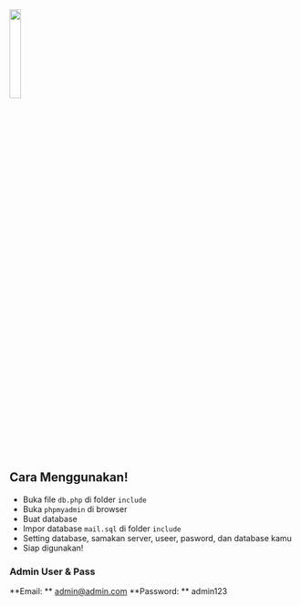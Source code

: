 <img src="http://icbt.lk/skillsnthrills/wp-content/uploads/2020/11/263771650022212.png" width=20%>

## Cara Menggunakan!

- Buka file `db.php` di folder `include`
- Buka `phpmyadmin` di browser
- Buat database
- Impor database `mail.sql` di folder `include`
- Setting database, samakan server, useer, pasword, dan database kamu
- Siap digunakan!

### Admin User & Pass

**Email: ** admin@admin.com
**Password: ** admin123
